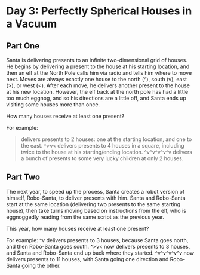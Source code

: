 Day 3: Perfectly Spherical Houses in a Vacuum
=============================================

Part One
--------

Santa is delivering presents to an infinite two-dimensional grid of houses.
He begins by delivering a present to the house at his starting location, and then an elf at the North Pole calls him via radio and tells him where to move next.
Moves are always exactly one house to the north (^), south (v), east (>), or west (<). After each move, he delivers another present to the house at his new location.
However, the elf back at the north pole has had a little too much eggnog, and so his directions are a little off, and Santa ends up visiting some houses more than once.

How many houses receive at least one present?

For example:
> delivers presents to 2 houses: one at the starting location, and one to the east.
^>v< delivers presents to 4 houses in a square, including twice to the house at his starting/ending location.
^v^v^v^v^v delivers a bunch of presents to some very lucky children at only 2 houses.

Part Two
--------

The next year, to speed up the process, Santa creates a robot version of himself, Robo-Santa, to deliver presents with him.
Santa and Robo-Santa start at the same location (delivering two presents to the same starting house),
then take turns moving based on instructions from the elf, who is eggnoggedly reading from the same script as the previous year.

This year, how many houses receive at least one present?

For example:
^v delivers presents to 3 houses, because Santa goes north, and then Robo-Santa goes south.
^>v< now delivers presents to 3 houses, and Santa and Robo-Santa end up back where they started.
^v^v^v^v^v now delivers presents to 11 houses, with Santa going one direction and Robo-Santa going the other.
